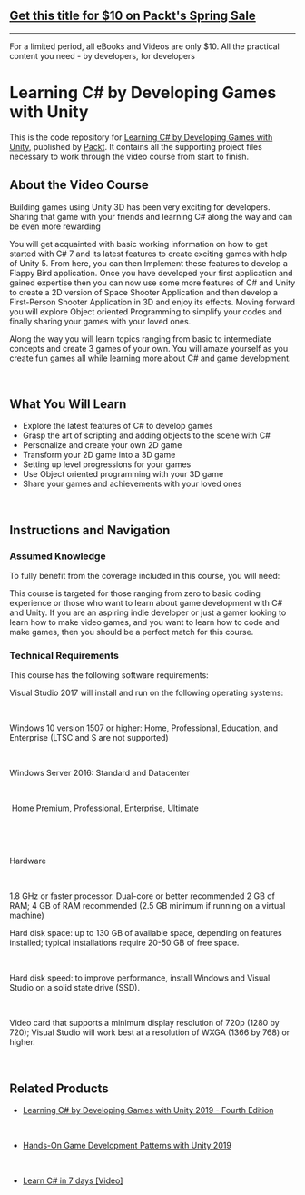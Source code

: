 ## [Get this title for $10 on Packt's Spring Sale](https://www.packt.com/B04245?utm_source=github&utm_medium=packt-github-repo&utm_campaign=spring_10_dollar_2022)
-----
For a limited period, all eBooks and Videos are only $10. All the practical content you need \- by developers, for developers

# Learning C# by Developing Games with Unity

This is the code repository for [Learning C# by Developing Games with Unity](https://www.packtpub.com/game-development/learning-c-developing-games-unity?utm_source=github&utm_medium=repository&utm_campaign=9781788628778), published by [Packt](https://www.packtpub.com/?utm_source=github). It contains all the supporting project files necessary to work through the video course from start to finish.

## About the Video Course

Building games using Unity 3D has been very exciting for developers. Sharing that game with your friends and learning C# along the way and can be even more rewarding 

You will get acquainted with basic working information on how to get started with C# 7 and its latest features to create exciting games with help of Unity 5. From here, you can then Implement these features to develop a Flappy Bird application. Once you have developed your first application and gained expertise then you can now use some more features of C# and Unity to create a 2D version of Space Shooter Application and then develop a First-Person Shooter Application in 3D and enjoy its effects. Moving forward you will explore Object oriented Programming to simplify your codes and finally sharing your games with your loved ones.

Along the way you will learn topics ranging from basic to intermediate concepts and create 3 games of your own. You will amaze yourself as you create fun games all while learning more about C# and game development.


 


<H2>What You Will Learn</H2>

<DIV class=book-info-will-learn-text>

<UL>

<LI>Explore the latest features of C# to develop games 

<LI>Grasp the art of scripting and adding objects to the scene with C#&nbsp; 

<LI>Personalize and create your own 2D game 

<LI>Transform your 2D game into a 3D game 

<LI>Setting up level progressions for your games&nbsp; 

<LI>Use Object oriented programming with your 3D game 

<LI>Share your games and achievements with your loved ones </LI></UL></DIV>


 


## Instructions and Navigation

### Assumed Knowledge

To fully benefit from the coverage included in this course, you will need:<br/>

This course is targeted for those ranging from zero to basic coding experience or those who want to learn about game development with C# and Unity. If you are an aspiring indie developer or just a gamer looking to learn how to make video games, and you want to learn how to code and make games, then you should be a perfect match for this course.

### Technical Requirements

This course has the following software requirements:<br/>

Visual Studio 2017 will install and run on the following operating systems:


 




Windows 10 version 1507 or higher: Home, Professional, Education, and Enterprise (LTSC and S are not supported)


 


Windows Server 2016: Standard and Datacenter 


 


 Home Premium, Professional, Enterprise, Ultimate


 


 




Hardware


 




1.8 GHz or faster processor. Dual-core or better recommended 2 GB of RAM; 4 GB of RAM recommended (2.5 GB minimum if running on a virtual machine)

Hard disk space: up to 130 GB of available space, depending on features installed; typical installations require 20-50 GB of free space.


 




Hard disk speed: to improve performance, install Windows and Visual Studio on a solid state drive (SSD).


 


Video card that supports a minimum display resolution of 720p (1280 by 720); Visual Studio will work best at a resolution of WXGA (1366 by 768) or higher.


 


## Related Products

* [Learning C# by Developing Games with Unity 2019 - Fourth Edition](https://www.packtpub.com/game-development/learning-c-developing-games-unity-2019-fourth-edition?utm_source=github&utm_medium=repository&utm_campaign=9781789532050)


 


* [Hands-On Game Development Patterns with Unity 2019](https://www.packtpub.com/game-development/hands-game-development-patterns-unity-2019?utm_source=github&utm_medium=repository&utm_campaign=9781789349337)


 


* [Learn C# in 7 days [Video]](https://www.packtpub.com/application-development/learn-c-7-days-video?utm_source=github&utm_medium=repository&utm_campaign=9781789135510)
